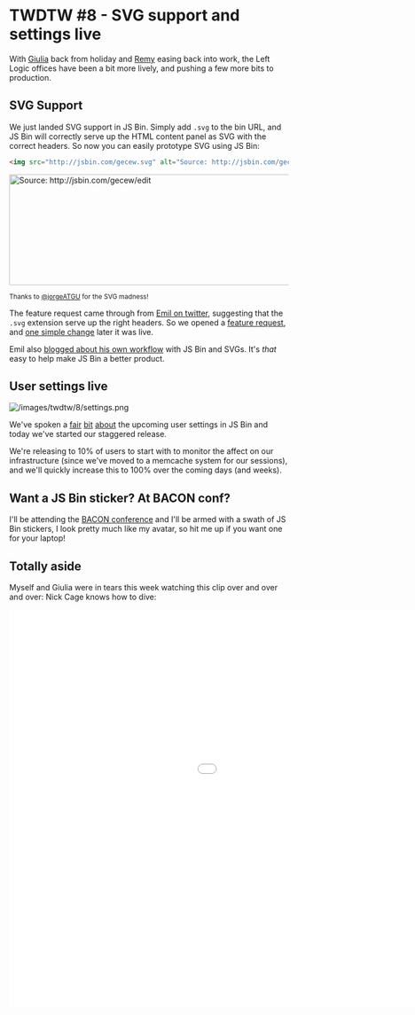 # TWDTW #8 - SVG support and settings live

With [Giulia](https://twitter.com/electric_g) back from holiday and [Remy](https://twitter.com/rem) easing back into work, the Left Logic offices
have been a bit more lively, and pushing a few more bits to production.

## SVG Support

We just landed SVG support in JS Bin. Simply add `.svg` to the bin URL, and JS Bin will correctly serve up the HTML content panel as SVG with the correct headers. So now you can easily prototype SVG using JS Bin:

```html
<img src="http://jsbin.com/gecew.svg" alt="Source: http://jsbin.com/gecew/edit">
```

<img alt="Source: http://jsbin.com/gecew/edit" title="Source: http://jsbin.com/gecew/edit" src="http://jsbin.com/gecew.svg" height="200" width="658">

<small>Thanks to <a href="https://twitter.com/jorgeATGU">@jorgeATGU</a> for the SVG madness!</small>

The feature request came through from [Emil on twitter](https://twitter.com/ThatEmil/status/464665080005951488), suggesting that the `.svg` extension serve up the right headers. So we opened a [feature request](http://github.com/jsbin/jsbin/issues/1466), and [one simple change](https://github.com/jsbin/jsbin/commit/59d729f3cade53ba10ca3c817daa51c1e36bce15) later it was live.

Emil also [blogged about his own workflow](http://thatemil.com/blog/2014/05/14/using-js-bin-as-an-svg-playground/) with JS Bin and SVGs. It's *that* easy to help make JS Bin a better product.

## User settings live

![/images/twdtw/8/settings.png](/images/twdtw/8/settings.png)

We've spoken a [fair](/blog/twdtw-3-codemirror-settings#usersettings) [bit](/blog/twdtw-4-tern-pro-features#tern) [about](/blog/twdtw-5-settings-dropbox-heartbleed#jsbinsettingspreferences) the upcoming user settings in JS Bin and today we've started our staggered release.


We're releasing to 10% of users to start with to monitor the affect on our infrastructure (since we've moved to a memcache system for our sessions), and we'll quickly increase this to 100% over the coming days (and weeks).

## Want a JS Bin sticker? At BACON conf?

I'll be attending the [BACON conference](http://devslovebacon.com/) and I'll be armed with a swath of JS Bin stickers, I look pretty much like my avatar,
so hit me up if you want one for your laptop!

## Totally aside

Myself and Giulia were in tears this week watching this clip over and over and over: Nick Cage knows how to dive:

<div class="embed-container"><iframe width="1280" height="720" src="//www.youtube.com/embed/krotxywU2Es?version=3&amp;loop=1&amp;playlist=krotxywU2Es" frameborder="0" allowfullscreen></iframe></div>
